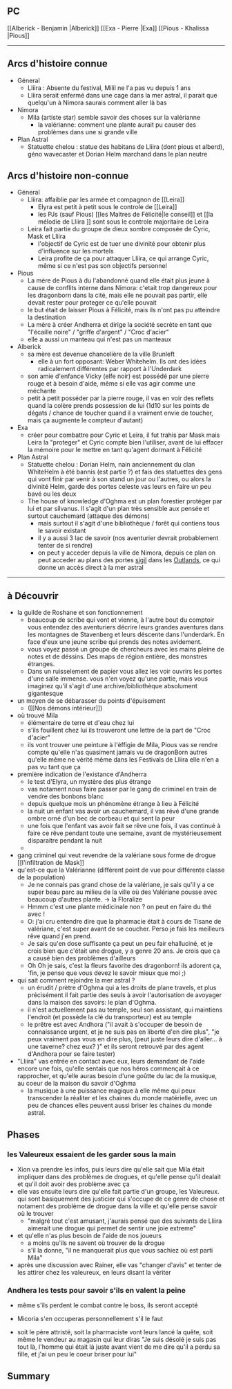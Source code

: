 
## PC 
[[Alberick - Benjamin |Alberick]]
[[Exa - Pierre |Exa]]
[[Pious - Khalissa |Pious]]

---
## Arcs d'histoire connue
- Géneral
	- Lliira : Absente du festival, Milil ne l'a pas vu depuis 1 ans
	- Lliira serait enfermé dans une cage dans la mer astral, il parait que quelqu'un à Nimora saurais comment aller là bas
- Nimora
	- Mila (artiste star) semble savoir des choses sur la valérianne
		- la valérianne: comment une plante aurait pu causer des problèmes dans une si grande ville
- Plan Astral
	- Statuette chelou : statue des habitans de Lliira (dont pious et alberd), géno wavecaster et Dorian Helm marchand dans le plan neutre

## Arcs d'histoire non-connue
- Géneral
	- Lliira: affaiblie par les armée et compagnon de [[Leira]]
		- Elyra est petit à petit sous le controle de [[Leira]]
		- les PJs (sauf Pious) [[les Maitres de Félicité|le conseil]] et [[la mélodie de Lliira ]] sont sous le controle majoritaire de Leira
	- Leira fait partie du groupe de dieux sombre composée de Cyric, Mask et Lliira
		- l'objectif de Cyric est de tuer une divinité pour obtenir plus d'influence sur les mortels
		- Leira profite de ça pour attaquer Lliira, ce qui arrange Cyric, même si ce n'est pas son objectifs personnel
- Pious
	- La mère de Pious à du l'abandonné quand elle était plus jeune à cause de conflits interne dans Nimora: c'etait trop dangereux pour les dragonborn dans la cité, mais elle ne pouvait pas partir, elle devait rester pour proteger ce qu'elle pouvait
	- le but était de laisser Pious à Félicité, mais ils n'ont pas pu atteindre la destination
	- La mère à créer Andherra et dirige la société secrète en tant que "l'écaille noire" / "griffe d'argent" / "Croc d'acier"
	- elle a aussi un manteau qui n'est pas un manteaux
- Alberick
	- sa mère est devenue chancelière de la ville Brunleft
		- elle à un fort opposant: Weber Whitehelm. Ils ont des idées radicalement différentes par rapport à l'Underdark
	- son amie d'enfance Vicky (elfe noir) est possédé par une pierre rouge et à besoin d'aide, même si elle vas agir comme une méchante
	- petit à petit posséder par la pierre rouge, il vas en voir des reflets quand la colère prends possession de lui (1d10 sur les points de dégats / chance de toucher quand il a vraiment envie de toucher, mais ça augmente le compteur d'autant)
- Exa
	- créer pour combattre pour Cyric et Leira, il fut trahis par Mask mais Leira la "proteger" et Cyric compte bien l'utiliser, avant de lui effacer la mémoire pour le mettre en tant qu'agent dormant à Félicité
- Plan Astral
	- Statuette chelou : Dorian Helm, nain anciennement du clan WhiteHelm à été bannis (est partie ?) et fais des statuettes des gens qui vont finir par venir à son stand un jour ou l'autres, ou alors la divinité Helm, garde des portes celeste vas leurs en faire un peu bavé
	  ou les deux
	- The house of knowledge d'Oghma est un plan forestier protéger par lui et par silvanus. Il s'agit d'un plan très sensible aux pensée et surtout cauchemard (attaque des démons)
		- mais surtout il s'agit d'une bibliothèque / forêt qui contiens tous le savoir existant
		- il y a aussi 3 lac de savoir (nos aventurier devrait probablement tenter de si rendre)
		- on peut y acceder depuis la ville de Nimora, depuis ce plan on peut acceder au plans des portes [sigil](https://forgottenrealms.fandom.com/wiki/Sigil) dans les [Outlands](https://forgottenrealms.fandom.com/wiki/Outlands), ce qui donne un accès direct à la mer astral
--- 
## à Découvrir
- la guilde de Roshane et son fonctionnement
	- beaucoup de scribe qui vont et vienne, à l'autre bout du comptoir vous entendez des aventuriers décrire leurs grandes aventures dans les montagnes de Stavenberg et leurs déscente dans l'underdark. En face d'eux une jeune scribe qui prends des notes avidement.
	- vous voyez passé un groupe de chercheurs avec les mains pleine de notes et de déssins. Des maps de région entière, des monstres étranges.
	- Dans un ruisselement de papier vous allez les voir ouvrirs les portes d'une salle immense. vous n'en voyez qu'une partie, mais vous imaginez qu'il s'agit d'une archive/bibliothèque absolument gigantesque
- un moyen de se débarasser du points d'épuisement 
	- ([[Nos démons intérieur]])
- où trouvé Mila
	- élémentaire de terre et d'eau chez lui
	- s'ils fouillent chez lui ils trouveront une lettre de la part de "Croc d'acier" 
	-  ils vont trouver une peinture à l'éffigie de Mila, Pious vas se rendre compte qu'elle n'as quasiment jamais vu de dragonBorn autres qu'elle même ne vérité
	  même dans les Festivals de Lliira elle n'en a pas vu tant que ça
- première indication de l'existance d'Andherra
	- le test d'Elyra, un mystère des plus étrange
	- vas notament nous faire passer par le gang de criminel en train de vendre des bonbons blanc
	- depuis quelque mois un phénomène étrange à lieu à Félicité
	- la nuit un enfant vas avoir un cauchemard, il vas révé d'une grande ombre orné d'un bec de corbeau et qui sent la peur
	- une fois que l'enfant vas avoir fait se rêve une fois, il vas continué à faire ce rêve pendant toute une semaine, avant de mystérieusement disparaitre pendant la nuit
	- 
- gang criminel qui veut revendre de la valériane sous forme de drogue 
  [[l'infiltration de Mask]]
- qu'est-ce que la Valérianne (différent point de vue pour différente classe de la population)
	- Je ne connais pas grand chose de la valériane, je sais qu'il y a ce super beau parc au milieu de la ville où des Valériane pousse avec beaucoup d'autres plante.
		-> la Floralize 
	- Hmmm c'est une plante médicinale non ? on peut en faire du thé avec !
	- O: j'ai cru entendre dire que la pharmacie était à cours de Tisane de valériane, c'est super avant de se coucher. Perso je fais les meilleurs rêve quand j'en prend.
	- Je sais qu'en dose suffisante ça peut un peu fair ehalluciné, et je crois bien que c'était une drogue, y a genre 20 ans. Je crois que ça a causé bien des problèmes d'ailleurs
	- Oh Oh je sais, c'est la fleurs favorite des dragonborn! ils adorent ça, 'fin, je pense que vous devez le savoir mieux que moi ;)
- qui sait comment rejoindre la mer astral ?
	- un érudit / prètre d'Oghma qui a les droits de plane travels, et plus précisément il fait partie des seuls à avoir l'autorisation de avoyager dans la maison des savoirs: le plan d'Oghma.
	- il n'est actuellement pas au temple, seul son assistant, qui maintiens l'endroit (et possède la clé du transporteur) est au temple
	- le prêtre est avec Andhora ("il avait à s'occuper de besoin de connaissance urgent, et je ne suis pas en liberté d'en dire plus", "je peux vraiment pas vous en dire plus, (peut juste leurs dire d'aller... à une taverne? chez eux? )" et ils seront retrouvé par des agent  d'Andhora pour se faire tester)
- "Lliira" vas entrée en contact avec eux, leurs demandant de l'aide encore une fois, qu'elle sentais que nos héros commençait à ce rapprocher, et qu'elle auras besoin d'une goûtte du lac de la musique, au coeur de la maison du savoir d'Oghma 
	- la musique à une puissance magique à elle même qui peux transcender la réaliter et les chaines du monde matérielle, avec un peu de chances elles peuvent aussi briser les chaines du monde astral.

## Phases
### les Valeureux essaient de les garder sous la main
- Xion va prendre les infos, puis leurs dire qu'elle sait que Mila était impliquer dans des problèmes de drogues, et qu'elle pense qu'il dealait et qu'il doit avoir des problème avec ça
- elle vas ensuite leurs dire qu'elle fait partie d'un groupe, les Valeureux.
  qui sont basiquement des justicier qui s'occupe de ce genre de chose et notament des problème de drogue dans la ville et qu'elle pense savoir où le trouver
	- "malgré tout c'est amusant, j'aurais pensé que des suivants de Lliira aimerait une drogue qui permet de sentir une joie extreme"
- et qu'elle n'as plus besoin de l'aide de nos joueurs
	- a moins qu'ils ne savent où trouver de la  drogue
	- s'il la donne, "il ne manquerait plus que vous sachiez où est parti Mila"
- après une discussion avec Rainer, elle vas "changer d'avis" et tenter de les attirer chez les valeureux, en leurs disant la vériter 
### Andhera les tests pour savoir s'ils en valent la peine
- même s'ils perdent le combat contre le boss, ils seront accepté
- Micoria s'en occuperas personnellement s'il le faut

- soit le père attristé, soit la pharmaciste vont leurs lancé la quête, soit même le vendeur au magasin qui leur diras "Je suis désolé je suis pas tout là, l'homme qui était là juste avant vient de me dire qu'il a perdu sa fille, et j'ai un peu le coeur briser pour lui"

## Summary
